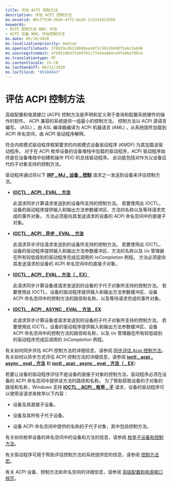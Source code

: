 ```yaml
---
title: 评估 ACPI 控制方法
description: 评估 ACPI 控制方法
ms.assetid: 00cf7530-30e6-4ff2-8a26-1c5143413b56
keywords:
- ACPI 控制方法 WDK，评估
- ACPI 设备 WDK，评估控制方法
ms.date: 05/19/2020
ms.localizationpriority: medium
ms.openlocfilehash: 3f6829cd62180dbeed4f3c5651b690f3a6c3a696
ms.sourcegitcommit: e769619bd37e04762c77444e8b4ce9fe86ef09cb
ms.translationtype: MT
ms.contentlocale: zh-CN
ms.lasthandoff: 08/31/2020
ms.locfileid: "89184843"
---
```

# <a name="evaluating-acpi-control-methods"></a>评估 ACPI 控制方法

高级配置和电源接口 (ACPI) 控制方法是声明和定义用于查询和配置系统硬件的操作的软件。 ACPI 兼容的系统提供一组最小的控制方法。 控制方法以 ACPI 源语言编写， (ASL) ，由 ASL 编译器编译为 ACPI 机器语言 (AML) ，从系统固件加载到 ACPI 命名空间，由 ACPI 驱动程序解释。

符合内核模式驱动程序框架要求的内核模式设备驱动程序 (KMDF) 为其加载该驱动程序。 对于在 ACPI 枚举设备的设备堆栈中加载的驱动程序，ACPI 驱动程序始终是在设备堆栈中创建和操作 PDO 的总线驱动程序。 此功能包括对作为父设备后代的子对象支持的控制方法。

驱动程序通过将以下 [**IRP \_ MJ \_ 设备 \_ 控制**](../kernel/irp-mj-device-control.md) 请求之一发送到设备来评估控制方法。

- [**IOCTL \_ ACPI \_ EVAL \_ 方法**](/windows-hardware/drivers/ddi/acpiioct/ni-acpiioct-ioctl_acpi_eval_method)

    此请求同步计算请求发送到的设备所支持的控制方法。 若要使用此 IOCTL，设备的驱动程序提供输入和输出方法参数缓冲区、方法的名称以及等待请求完成的事件对象。 方法必须是向其发送请求的设备的 ACPI 命名空间中的直接子对象。

- [**IOCTL \_ ACPI \_ 异步 \_ EVAL \_ 方法**](/windows-hardware/drivers/ddi/acpiioct/ni-acpiioct-ioctl_acpi_async_eval_method)

    此请求异步评估请求发送到的设备所支持的控制方法。 若要使用此 IOCTL，设备的驱动程序提供输入和输出方法参数缓冲区、方法的名称以及 i/o 管理器在所有较低级别的驱动程序完成后调用的 *IoCompletion* 例程。 方法必须是向其发送请求的设备的 ACPI 命名空间中的直接子对象。

- [**IOCTL \_ ACPI \_ EVAL \_ 方法（ \_ EX）**](/windows-hardware/drivers/ddi/acpiioct/ni-acpiioct-ioctl_acpi_eval_method_ex)

    此请求同步计算设备或请求发送到的设备的子代子对象所支持的控制方法。 若要使用此 IOCTL，设备的驱动程序提供输入和输出方法参数缓冲区、设备 ACPI 命名空间中的控制方法的路径和名称，以及等待请求完成的事件对象。

- [**IOCTL \_ ACPI \_ ASYNC \_ EVAL \_ 方法 \_ EX**](/windows-hardware/drivers/ddi/acpiioct/ni-acpiioct-ioctl_acpi_async_eval_method_ex)

    此请求异步计算设备或请求发送到的设备的子代子对象所支持的控制方法。 若要使用此 IOCTL，设备的驱动程序提供输入和输出方法参数缓冲区、设备 ACPI 命名空间中的控制方法的路径和名称，以及 i/o 管理器在所有较低级别的驱动程序完成后调用的 *IoCompletion* 例程。

有关如何同步评估 ACPI 控制方法的详细信息，请参阅 [同步评估 Acpi 控制方法](evaluating-acpi-control-methods-synchronously.md)。 有关如何以异步方式评估 ACPI 控制方法的详细信息，请参阅 [**ioctl \_ acpi \_ async \_ eval \_ 方法**](/windows-hardware/drivers/ddi/acpiioct/ni-acpiioct-ioctl_acpi_async_eval_method) 和 [**ioctl \_ acpi \_ async \_ eval \_ 方法（ \_ EX**](/windows-hardware/drivers/ddi/acpiioct/ni-acpiioct-ioctl_acpi_async_eval_method_ex)）

若要让设备的驱动程序评估不是设备的直接子对象的控制方法，驱动程序必须在设备的 ACPI 命名空间中提供该方法的路径和名称。 为了帮助获取设备的子对象的路径和名称，Windows 支持 [**IOCTL \_ ACPI \_ 枚举 \_ 子**](/windows-hardware/drivers/ddi/acpiioct/ni-acpiioct-ioctl_acpi_enum_children) 请求，设备的驱动程序可以使用该请求来枚举以下内容：

- 设备及其直接子设备。

- 设备及其所有子代子设备。

- 设备 ACPI 命名空间中提供的名称的子代子对象，其中包括控制方法。

有关如何枚举设备的命名空间中的设备和方法的信息，请参阅 [枚举子设备和控制方法](enumerating-child-devices-and-control-methods.md)。

有关驱动程序可用于帮助评估控制方法的系统提供宏的信息，请参阅 [控制方法宏](control-method-macros.md)。

有关 ACPI 设备、控制方法和命名空间的详细信息，请参阅 [高级配置和电源接口规范](https://uefi.org/specifications)。